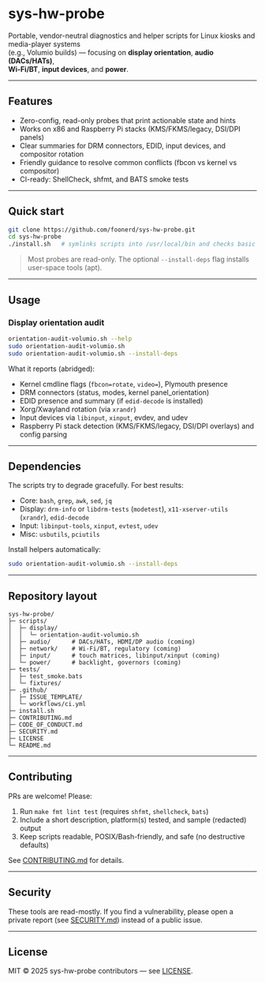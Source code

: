 # sys-hw-probe

Portable, vendor-neutral diagnostics and helper scripts for Linux kiosks and media-player systems  
(e.g., Volumio builds) — focusing on **display orientation**, **audio (DACs/HATs)**,  
**Wi-Fi/BT**, **input devices**, and **power**.

---

## Features

- Zero-config, read-only probes that print actionable state and hints
- Works on x86 and Raspberry Pi stacks (KMS/FKMS/legacy, DSI/DPI panels)
- Clear summaries for DRM connectors, EDID, input devices, and compositor rotation
- Friendly guidance to resolve common conflicts (fbcon vs kernel vs compositor)
- CI-ready: ShellCheck, shfmt, and BATS smoke tests

---

## Quick start

```bash
git clone https://github.com/foonerd/sys-hw-probe.git
cd sys-hw-probe
./install.sh   # symlinks scripts into /usr/local/bin and checks basic deps
````

> Most probes are read-only. The optional `--install-deps` flag installs user-space tools (apt).

---

## Usage

### Display orientation audit

```bash
orientation-audit-volumio.sh --help
sudo orientation-audit-volumio.sh
sudo orientation-audit-volumio.sh --install-deps
```

What it reports (abridged):

* Kernel cmdline flags (`fbcon=rotate`, `video=`), Plymouth presence
* DRM connectors (status, modes, kernel panel_orientation)
* EDID presence and summary (if `edid-decode` is installed)
* Xorg/Xwayland rotation (via `xrandr`)
* Input devices via `libinput`, `xinput`, evdev, and udev
* Raspberry Pi stack detection (KMS/FKMS/legacy, DSI/DPI overlays) and config parsing

---

## Dependencies

The scripts try to degrade gracefully. For best results:

* Core: `bash`, `grep`, `awk`, `sed`, `jq`
* Display: `drm-info` or `libdrm-tests` (`modetest`), `x11-xserver-utils` (`xrandr`), `edid-decode`
* Input: `libinput-tools`, `xinput`, `evtest`, `udev`
* Misc: `usbutils`, `pciutils`

Install helpers automatically:

```bash
sudo orientation-audit-volumio.sh --install-deps
```

---

## Repository layout

```
sys-hw-probe/
├─ scripts/
│  ├─ display/
│  │  └─ orientation-audit-volumio.sh
│  ├─ audio/      # DACs/HATs, HDMI/DP audio (coming)
│  ├─ network/    # Wi-Fi/BT, regulatory (coming)
│  ├─ input/      # touch matrices, libinput/xinput (coming)
│  └─ power/      # backlight, governors (coming)
├─ tests/
│  ├─ test_smoke.bats
│  └─ fixtures/
├─ .github/
│  ├─ ISSUE_TEMPLATE/
│  └─ workflows/ci.yml
├─ install.sh
├─ CONTRIBUTING.md
├─ CODE_OF_CONDUCT.md
├─ SECURITY.md
├─ LICENSE
└─ README.md
```

---

## Contributing

PRs are welcome! Please:

1. Run `make fmt lint test` (requires `shfmt`, `shellcheck`, `bats`)
2. Include a short description, platform(s) tested, and sample (redacted) output
3. Keep scripts readable, POSIX/Bash-friendly, and safe (no destructive defaults)

See [CONTRIBUTING.md](CONTRIBUTING.md) for details.

---

## Security

These tools are read-mostly. If you find a vulnerability, please open a private report
(see [SECURITY.md](SECURITY.md)) instead of a public issue.

---

## License

MIT © 2025 sys-hw-probe contributors — see [LICENSE](LICENSE).
